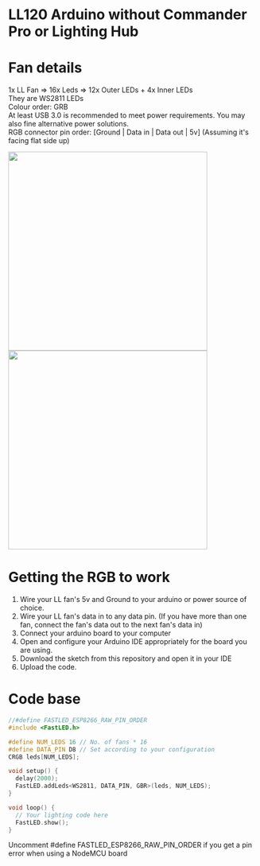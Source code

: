 # LL120 Arduino without Commander Pro or Lighting Hub

# Fan details
<p>
  1x LL Fan => 16x Leds => 12x Outer LEDs + 4x Inner LEDs
  </br>
  They are WS2811 LEDs
  </br>
  Colour order: GRB
  </br>
  At least USB 3.0 is recommended to meet power requirements. You may also fine alternative power solutions.
  </br>
  RGB connector pin order: [Ground | Data in | Data out | 5v] (Assuming it's facing flat side up)
</p>

<p>
  <img src="https://github.com/Aw4k3/LL120-Arduino-without-Commander-Pro-or-Lighting-Hub/blob/master/LL120%20Fan%20LED%20order.png" width="400" height="400">
  <img src="https://github.com/Aw4k3/LL120-Arduino-without-Commander-Pro-or-Lighting-Hub/blob/master/LL120%20RGB%20Connecter%20Pin%20order.png" width="400">
</p>

# Getting the RGB to work
<ol>
  <li>Wire your LL fan's 5v and Ground to your arduino or power source of choice.</li>
  <li>Wire your LL fan's data in to any data pin. (If you have more than one fan, connect the fan's data out to the next fan's data in)</li>
  <li>Connect your arduino board to your computer</li>
  <li>Open and configure your Arduino IDE appropriately for the board you are using.</li>
  <li>Download the sketch from this repository and open it in your IDE</li>
  <li>Upload the code.</li>
</ol>

# Code base
```c++
//#define FASTLED_ESP8266_RAW_PIN_ORDER
#include <FastLED.h>

#define NUM_LEDS 16 // No. of fans * 16
#define DATA_PIN D8 // Set according to your configuration
CRGB leds[NUM_LEDS];

void setup() {
  delay(2000);
  FastLED.addLeds<WS2811, DATA_PIN, GBR>(leds, NUM_LEDS);
}

void loop() {
  // Your lighting code here
  FastLED.show();
}
```
Uncomment #define FASTLED_ESP8266_RAW_PIN_ORDER if you get a pin error when using a NodeMCU board
